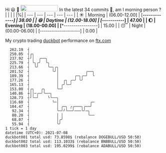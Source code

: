 Hi :smiley: :wave: <img src="https://jojoee.jojoee.com/api/utcnow" width="120" height="20">
In the latest 34 commits :bug:, am I morning person ? 
| | | | |%|
| --- | --- | --- | --- | --- |
| :sunny: | Morning | (06.00-12.00] | [*******-------------] | 38.00 |
| :satisfied: | Daytime | (12.00-18.00] | [*********-----------] | 47.00 |
| :moon: | Evening | (18.00-00.00] | [***-----------------] | 15.00 |
| :sleeping: | Night | (00.00-06.00] | [--------------------] | 0.00 |

My crypto trading [duckbot](https://github.com/jojoee/duckbot) performance on [ftx.com](https://ftx.com/#a=13144711)
```
  262.19  ┤
  250.05  ┤╭╮
  237.92  ┤╯│  ╭──╮
  225.79  ┤ ╰╮╭╯  ╰╮
  213.66  ┤  ╰╯    ╰─╮╭╮
  201.52  ┤          ╰╯│            ╭──╮
  189.39  ┤            │       ╭─╮╭─╯  ╰
  177.26  ┤            │  ╭╮ ╭─╯ ╰╯
  165.13  ┤            │ ╭╯╰─╯
  153.00  ┤╭╮   ╭╮     ╰─╯
  140.86  ┼││─╭─╯╰──╮
  128.73  ┤╯╰─╯    ╰╰──╮
  116.60  ┤          ╰─│              ╭─
  104.47  ┤            │ ╭─╮ ╭╭───╮╭──╯
   92.34  ┤            ╰─╯╯╰──╯───╰╯─╮
   80.20  ┤            │ │           ╰──
   68.07  ┤            │╭╯
   55.94  ┤            ╰╯
1 tick = 1 day
datetime (UTC+0): 2021-07-08
duckbot001 total usd: 73.8598$ (rebalance DOGEBULL/USD 50:50)
duckbot002 total usd: 113.1033$ (rebalance BNBBULL/USD 50:50)
duckbot003 total usd: 195.0299$ (rebalance ADABULL/USD 50:50)
```

